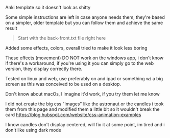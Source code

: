 Anki template so it doesn't look as shitty

Some simple instructions are left in case anyone needs them, they're based on a simpler, older template but you can follow them and achieve the same result
>Start with the back-front.txt file right here


Added some effects, colors, overall tried to make it look less boring

These effects (movement) DO NOT work on the windows app, i don't know if there's a workaround,
  if you're using it you can simply go to the web version, they display correctly there.

  
Tested on linux and web, use preferably on and ipad or something w/ a big screen
      as this was conceived to be used on a desktop.

Don't know about macOs, I imagine it'd work, if you try them let me know

I did not create the big css "images" like the astronaut or the candles
  i took them from this page and modified them a little bit so it wouldn't break the card
https://blog.hubspot.com/website/css-animation-examples


I know candles don't display centered, will fix it at some point, im tired and i don't like using dark mode
